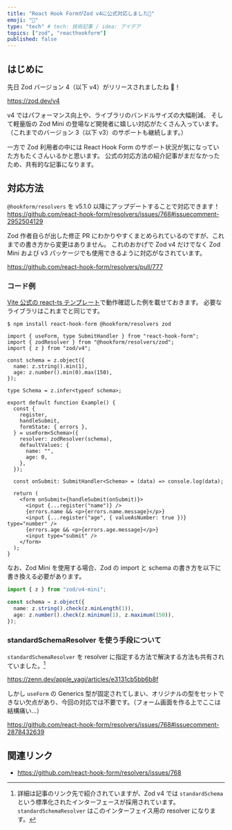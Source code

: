```yaml
---
title: "React Hook FormがZod v4に公式対応しました🎉"
emoji: "🥪"
type: "tech" # tech: 技術記事 / idea: アイデア
topics: ["zod", "reacthookform"]
published: false
---
```


## はじめに

先日 Zod バージョン 4（以下 v4）がリリースされましたね 🎉！

https://zod.dev/v4

v4 ではパフォーマンス向上や、ライブラリのバンドルサイズの大幅削減、
そして軽量版の Zod Mini の登場など開発者に嬉しい対応がたくさん入っています。
（これまでのバージョン 3（以下 v3）のサポートも継続します。）

一方で Zod 利用者の中には React Hook Form のサポート状況が気になっていた方もたくさんいるかと思います。
公式の対応方法の紹介記事がまだなかったため、共有的な記事になります。

## 対応方法

`@hookform/resolvers` を v5.1.0 以降にアップデートすることで対応できます！
https://github.com/react-hook-form/resolvers/issues/768#issuecomment-2952504129

Zod 作者自らが出した修正 PR にわかりやすくまとめられているのですが、これまでの書き方から変更はありません。
これのおかげで Zod v4 だけでなく Zod Mini および v3 パッケージでも使用できるように対応がなされています。

https://github.com/react-hook-form/resolvers/pull/777

### コード例

[Vite 公式の react-ts テンプレート](https://vite.dev/guide/#scaffolding-your-first-vite-project)で動作確認した例を載せておきます。
必要なライブラリはこれまでと同じです。

```shell
$ npm install react-hook-form @hookform/resolvers zod
```

```ts:Example.tsx
import { useForm, type SubmitHandler } from "react-hook-form";
import { zodResolver } from "@hookform/resolvers/zod";
import { z } from "zod/v4";

const schema = z.object({
  name: z.string().min(1),
  age: z.number().min(0).max(150),
});

type Schema = z.infer<typeof schema>;

export default function Example() {
  const {
    register,
    handleSubmit,
    formState: { errors },
  } = useForm<Schema>({
    resolver: zodResolver(schema),
    defaultValues: {
      name: "",
      age: 0,
    },
  });

  const onSubmit: SubmitHandler<Schema> = (data) => console.log(data);

  return (
    <form onSubmit={handleSubmit(onSubmit)}>
      <input {...register("name")} />
      {errors.name && <p>{errors.name.message}</p>}
      <input {...register("age", { valueAsNumber: true })} type="number" />
      {errors.age && <p>{errors.age.message}</p>}
      <input type="submit" />
    </form>
  );
}
```

なお、Zod Mini を使用する場合、Zod の import と schema の書き方を以下に書き換える必要があります。

```ts
import { z } from "zod/v4-mini";

const schema = z.object({
  name: z.string().check(z.minLength(1)),
  age: z.number().check(z.minimum(1), z.maximum(150)),
});
```

### standardSchemaResolver を使う手段について

`standardSchemaResolver` を resolver に指定する方法で解決する方法も共有されていました。[^1]
[^1]: 詳細は記事のリンク先で紹介されていますが、Zod v4 では `standardSchema` という標準化されたインターフェースが採用されています。`standardSchemaResolver` はこのインターフェイス用の resolver になります。

https://zenn.dev/apple_yagi/articles/e3131cb5bb6b8f

しかし `useForm` の Generics 型が固定されてしまい、オリジナルの型をセットできない欠点があり、今回の対応では不要です。（フォーム画面を作る上でここは結構痛い...）

https://github.com/react-hook-form/resolvers/issues/768#issuecomment-2878432639

## 関連リンク

- https://github.com/react-hook-form/resolvers/issues/768
